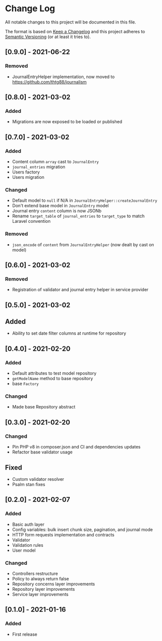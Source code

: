 # Change Log
All notable changes to this project will be documented in this file.

The format is based on [Keep a Changelog](http://keepachangelog.com/)
and this project adheres to [Semantic Versioning](http://semver.org/) (or at least it tries to).

## [0.9.0] - 2021-06-22
### Removed
- JournalEntryHelper implementation, now moved to https://github.com/thtg88/journalism

## [0.8.0] - 2021-03-02
### Added
- Migrations are now exposed to be loaded or published

## [0.7.0] - 2021-03-02
### Added
- Content column `array` cast to `JournalEntry`
- `journal_entries` migration
- Users factory
- Users migration
### Changed
- Default model to `null` if N/A in `JournalEntryHelper::createJournalEntry`
- Don't extend base model in `JournalEntry` model
- Journal entry `content` column is now JSONb
- Rename `target_table` of `journal_entries` to `target_type` to match Laravel convention
### Removed
- `json_encode` of `content` from `JournalEntryHelper` (now dealt by cast on model)

## [0.6.0] - 2021-03-02
### Removed
- Registration of validator and journal entry helper in service provider

## [0.5.0] - 2021-03-02
## Added
- Ability to set date filter columns at runtime for repository

## [0.4.0] - 2021-02-20
### Added
- Default attributes to test model repository
- `getModelName` method to base repository
- base `Factory`
### Changed
- Made base Repository abstract

## [0.3.0] - 2021-02-20
### Changed
- Pin PHP v8 in composer.json and CI and dependencies updates
- Refactor base validator usage
## Fixed
- Custom validator resolver
- Psalm stan fixes

## [0.2.0] - 2021-02-07
### Added
- Basic auth layer
- Config variables: bulk insert chunk size, pagination, and journal mode
- HTTP form requests implementation and contracts
- Validator
- Validation rules
- User model
### Changed
- Controllers restructure
- Policy to always return false
- Repository concerns layer improvements
- Repository layer improvements
- Service layer improvements

## [0.1.0] - 2021-01-16
### Added
- First release
